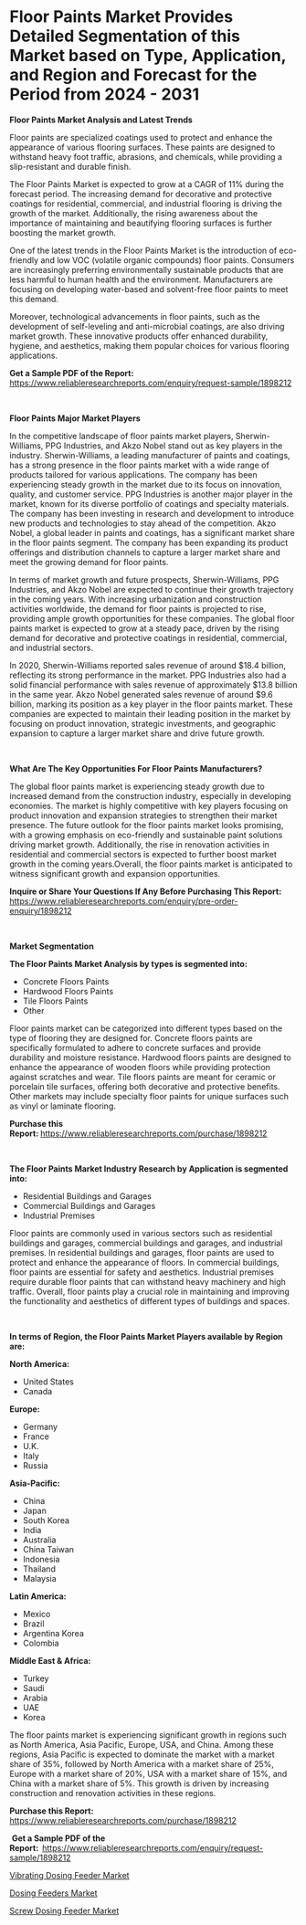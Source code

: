 <p><h1>Floor Paints Market Provides Detailed Segmentation of this Market based on Type, Application, and Region and Forecast for the Period from 2024 - 2031</h1></p><p><strong>Floor Paints Market Analysis and Latest Trends</strong></p>
<p><p>Floor paints are specialized coatings used to protect and enhance the appearance of various flooring surfaces. These paints are designed to withstand heavy foot traffic, abrasions, and chemicals, while providing a slip-resistant and durable finish.</p><p>The Floor Paints Market is expected to grow at a CAGR of 11% during the forecast period. The increasing demand for decorative and protective coatings for residential, commercial, and industrial flooring is driving the growth of the market. Additionally, the rising awareness about the importance of maintaining and beautifying flooring surfaces is further boosting the market growth.</p><p>One of the latest trends in the Floor Paints Market is the introduction of eco-friendly and low VOC (volatile organic compounds) floor paints. Consumers are increasingly preferring environmentally sustainable products that are less harmful to human health and the environment. Manufacturers are focusing on developing water-based and solvent-free floor paints to meet this demand.</p><p>Moreover, technological advancements in floor paints, such as the development of self-leveling and anti-microbial coatings, are also driving market growth. These innovative products offer enhanced durability, hygiene, and aesthetics, making them popular choices for various flooring applications.</p></p>
<p><strong>Get a Sample PDF of the Report:&nbsp;</strong> <a href="https://www.reliableresearchreports.com/enquiry/request-sample/1898212">https://www.reliableresearchreports.com/enquiry/request-sample/1898212</a></p>
<p>&nbsp;</p>
<p><strong>Floor Paints Major Market Players</strong></p>
<p><p>In the competitive landscape of floor paints market players, Sherwin-Williams, PPG Industries, and Akzo Nobel stand out as key players in the industry. Sherwin-Williams, a leading manufacturer of paints and coatings, has a strong presence in the floor paints market with a wide range of products tailored for various applications. The company has been experiencing steady growth in the market due to its focus on innovation, quality, and customer service. PPG Industries is another major player in the market, known for its diverse portfolio of coatings and specialty materials. The company has been investing in research and development to introduce new products and technologies to stay ahead of the competition. Akzo Nobel, a global leader in paints and coatings, has a significant market share in the floor paints segment. The company has been expanding its product offerings and distribution channels to capture a larger market share and meet the growing demand for floor paints.</p><p>In terms of market growth and future prospects, Sherwin-Williams, PPG Industries, and Akzo Nobel are expected to continue their growth trajectory in the coming years. With increasing urbanization and construction activities worldwide, the demand for floor paints is projected to rise, providing ample growth opportunities for these companies. The global floor paints market is expected to grow at a steady pace, driven by the rising demand for decorative and protective coatings in residential, commercial, and industrial sectors.</p><p>In 2020, Sherwin-Williams reported sales revenue of around $18.4 billion, reflecting its strong performance in the market. PPG Industries also had a solid financial performance with sales revenue of approximately $13.8 billion in the same year. Akzo Nobel generated sales revenue of around $9.6 billion, marking its position as a key player in the floor paints market. These companies are expected to maintain their leading position in the market by focusing on product innovation, strategic investments, and geographic expansion to capture a larger market share and drive future growth.</p></p>
<p>&nbsp;</p>
<p><strong>What Are The Key Opportunities For Floor Paints Manufacturers?</strong></p>
<p><p>The global floor paints market is experiencing steady growth due to increased demand from the construction industry, especially in developing economies. The market is highly competitive with key players focusing on product innovation and expansion strategies to strengthen their market presence. The future outlook for the floor paints market looks promising, with a growing emphasis on eco-friendly and sustainable paint solutions driving market growth. Additionally, the rise in renovation activities in residential and commercial sectors is expected to further boost market growth in the coming years.Overall, the floor paints market is anticipated to witness significant growth and expansion opportunities.</p></p>
<p><strong>Inquire or Share Your Questions If Any Before Purchasing This Report:</strong> <a href="https://www.reliableresearchreports.com/enquiry/pre-order-enquiry/1898212">https://www.reliableresearchreports.com/enquiry/pre-order-enquiry/1898212</a></p>
<p>&nbsp;</p>
<p><strong>Market Segmentation</strong></p>
<p><strong>The Floor Paints Market Analysis by types is segmented into:</strong></p>
<p><ul><li>Concrete Floors Paints</li><li>Hardwood Floors Paints</li><li>Tile Floors Paints</li><li>Other</li></ul></p>
<p><p>Floor paints market can be categorized into different types based on the type of flooring they are designed for. Concrete floors paints are specifically formulated to adhere to concrete surfaces and provide durability and moisture resistance. Hardwood floors paints are designed to enhance the appearance of wooden floors while providing protection against scratches and wear. Tile floors paints are meant for ceramic or porcelain tile surfaces, offering both decorative and protective benefits. Other markets may include specialty floor paints for unique surfaces such as vinyl or laminate flooring.</p></p>
<p><strong>Purchase this Report:&nbsp;</strong><a href="https://www.reliableresearchreports.com/purchase/1898212">https://www.reliableresearchreports.com/purchase/1898212</a></p>
<p>&nbsp;</p>
<p><strong>The Floor Paints Market Industry Research by Application is segmented into:</strong></p>
<p><ul><li>Residential Buildings and Garages</li><li>Commercial Buildings and Garages</li><li>Industrial Premises</li></ul></p>
<p><p>Floor paints are commonly used in various sectors such as residential buildings and garages, commercial buildings and garages, and industrial premises. In residential buildings and garages, floor paints are used to protect and enhance the appearance of floors. In commercial buildings, floor paints are essential for safety and aesthetics. Industrial premises require durable floor paints that can withstand heavy machinery and high traffic. Overall, floor paints play a crucial role in maintaining and improving the functionality and aesthetics of different types of buildings and spaces.</p></p>
<p>&nbsp;</p>
<p><strong>In terms of Region, the Floor Paints Market Players available by Region are:</strong></p>
<p>
    <p> <strong> North America: </strong>
        <ul>
            <li>United States</li>
            <li>Canada</li>
        </ul>
        </p> 
    <p> <strong> Europe: </strong>
        <ul>
            <li>Germany</li>
            <li>France</li>
            <li>U.K.</li>
            <li>Italy</li>
            <li>Russia</li>
        </ul>
        </p> 
    <p> <strong> Asia-Pacific: </strong>
        <ul>
            <li>China</li>
            <li>Japan</li>
            <li>South Korea</li>
            <li>India</li>
            <li>Australia</li>
            <li>China Taiwan</li>
            <li>Indonesia</li>
            <li>Thailand</li>
            <li>Malaysia</li>
        </ul>
        </p> 
    <p> <strong> Latin America: </strong>
        <ul>
            <li>Mexico</li>
            <li>Brazil</li>
            <li>Argentina Korea</li>
            <li>Colombia</li>
        </ul>
        </p> 
    <p> <strong> Middle East & Africa: </strong>
        <ul>
            <li>Turkey</li>
            <li>Saudi</li>
            <li>Arabia</li>
            <li>UAE</li>
            <li>Korea</li>
        </ul>
    </p>
    </p>
<p><p>The floor paints market is experiencing significant growth in regions such as North America, Asia Pacific, Europe, USA, and China. Among these regions, Asia Pacific is expected to dominate the market with a market share of 35%, followed by North America with a market share of 25%, Europe with a market share of 20%, USA with a market share of 15%, and China with a market share of 5%. This growth is driven by increasing construction and renovation activities in these regions.</p></p>
<p><strong>Purchase this Report: </strong><a href="https://www.reliableresearchreports.com/purchase/1898212">https://www.reliableresearchreports.com/purchase/1898212</a></p>
<p>&nbsp;<strong>Get a Sample PDF of the Report:&nbsp;&nbsp;</strong><a href="https://www.reliableresearchreports.com/enquiry/request-sample/1898212">https://www.reliableresearchreports.com/enquiry/request-sample/1898212</a></p>
<p><strong></strong></p>
<p><p><a href="https://view.publitas.com/reportprime-1/vibrating-dosing-feeder-market-provides-detailed-segmentation-of-this-market-based-on-type-application-and-region-and-forecast-for-the-period-from-2023-2030/">Vibrating Dosing Feeder Market</a></p><p><a href="https://view.publitas.com/reportprime-1/dosing-feeders-market-size-growing-and-forecasted-for-period-from-2023-2030-and-provides-complete-market-analysis-of-this-market/">Dosing Feeders Market</a></p><p><a href="https://view.publitas.com/reportprime-1/screw-dosing-feeder-market-insights-market-players-and-forecast-till-2030/">Screw Dosing Feeder Market</a></p></p>